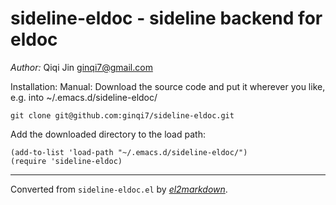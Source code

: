 # sideline-eldoc - sideline backend for eldoc

*Author:* Qiqi Jin <ginqi7@gmail.com><br>


Installation:
Manual:
Download the source code and put it wherever you like, e.g. into
~/.emacs.d/sideline-eldoc/
```
git clone git@github.com:ginqi7/sideline-eldoc.git
```
Add the downloaded directory to the load path:
```
(add-to-list 'load-path "~/.emacs.d/sideline-eldoc/")
(require 'sideline-eldoc)
```



---
Converted from `sideline-eldoc.el` by [*el2markdown*](https://github.com/Lindydancer/el2markdown).
